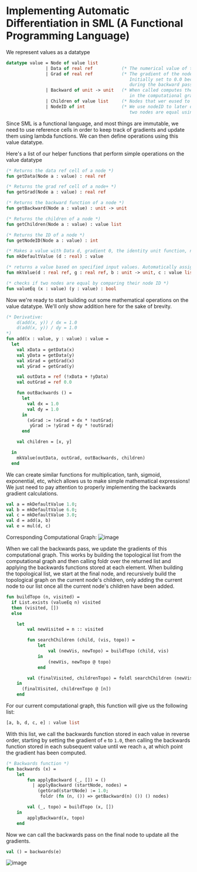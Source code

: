 # Implementing Automatic Differentiation in SML (A Functional Programming Language)


We represent values as a datatype

```SML
datatype value = Node of value list 
               | Data of real ref           (* The numerical value of the node                              *)
               | Grad of real ref           (* The gradient of the node w.r.t the final output.
                                               Initially set to 0.0 because gradients are accumulated
                                               during the backward pass.                                    *)
               | Backward of unit -> unit   (* When called computes the gradients of the node's parents
                                               in the computational graph based on the node's gradient.     *)
               | Children of value list     (* Nodes that wer eused to compute the current node's value     *)
               | NodeID of int              (* We use nodeID to later define a function that checks whether
                                               two nodes are equal using their ID's                         *)
```

Since SML is a functional language, and most things are immutable, we need to use reference cells in order to keep track of gradients and update them using lambda functions. We can then define operations using this value datatype.

Here's a list of our helper functions that perform simple operations on the value datatype
```SML
(* Returns the data ref cell of a node *)
fun getData(Node a : value) : real ref

(* Returns the grad ref cell of a node+ *)
fun getGrad(Node a : value) : real ref 

(* Returns the backward function of a node *)
fun getBackward(Node a : value) : unit -> unit

(* Returns the children of a node *)
fun getChildren(Node a : value) : value list 

(* Returns the ID of a node *)
fun getNodeID(Node a : value) : int

(* Makes a value with Data d, gradient 0, the identity unit function, no children, and a unique node ID *)
fun mkDefaultValue (d : real) : value

(* returns a value based on specified input values. Automatically assignes a unique nodeID *)
fun mkValue(d : real ref, g : real ref, b : unit -> unit, c : value list) : value

(* checks if two nodes are equal by comparing their node ID *)
fun valueEq (x : value) (y : value) : bool
```

Now we're ready to start building out some mathematical operations on the value datatype. We'll only show addition here for the sake of brevity.

```SML
(* Derivative:  
    d(add(x, y)) / dx = 1.0
    d(add(x, y)) / dy = 1.0
*)
fun add(x : value, y : value) : value =
  let
    val xData = getData(x)
    val yData = getData(y)
    val xGrad = getGrad(x)
    val yGrad = getGrad(y)

    val outData = ref (!xData + !yData)
    val outGrad = ref 0.0

    fun outBackwards () =
      let
        val dx = 1.0
        val dy = 1.0
      in
        (xGrad := !xGrad + dx * !outGrad;
         yGrad := !yGrad + dy * !outGrad)
      end

    val children = [x, y]

  in
    mkValue(outData, outGrad, outBackwards, children)
  end
```

We can create similar functions for multiplication, tanh, sigmoid, exponential, etc, which allows us to make simple mathematical expressions! We just need to pay attention to properly implementing the backwards gradient calculations. 

```SML
val a = mkDefaultValue 1.0;
val b = mkDefaultValue 6.0;
val c = mkDefaultValue 3.0;
val d = add(a, b)
val e = mul(d, c)
```

Corresponding Computational Graph:
![image](https://github.com/chrispyroberts/Auto-Diff-and-MLP-in-SML/assets/98184754/c1ae01fa-dd25-48d2-8e4e-dccf02653e6b)

When we call the backwards pass, we update the gradients of this computational graph. This works by building the topological list from the computational graph and then calling foldr over the returned list and applying the backwards functions stored at each element. When building the topological list, we start at the final node, and recursively build the topological graph on the current node's children, only adding the current node to our list once all the current node's children have been added. 

```SML
fun buildTopo (n, visited) =
  if List.exists (valueEq n) visited
  then (visited, [])
  else

    let
        val newVisited = n :: visited

        fun searchChildren (child, (vis, topo)) =
            let
                val (newVis, newTopo) = buildTopo (child, vis)
            in
                (newVis, newTopo @ topo)
            end

        val (finalVisited, childrenTopo) = foldl searchChildren (newVisited, []) (getChildren n)
    in
      (finalVisited, childrenTopo @ [n])
    end
```

For our current computational graph, this function will give us the following list:

```SML
[a, b, d, c, e] : value list
```

With this list, we call the backwards function stored in each value in reverse order, starting by setting the gradient of ```e``` to ```1.0```, then calling the backwards function stored in each subsequent value until we reach ```a```, at which point the gradient has been computed.

```SML
(* Backwards function *)
fun backwards (x) =
    let
        fun applyBackward (_, []) = ()
          | applyBackward (startNode, nodes) = 
            (getGrad(startNode) := 1.0;
             foldr (fn (n, ()) => getBackward(n) ()) () nodes)

        val (_, topo) = buildTopo (x, [])
    in
        applyBackward(x, topo)
    end
```

Now we can call the backwards pass on the final node to update all the gradients.

```SML
val () = backwards(e)
```

![image](https://github.com/chrispyroberts/Auto-Diff-and-MLP-in-SML/assets/98184754/bd6db3f1-1213-4197-a7cf-d8559660a21d)


